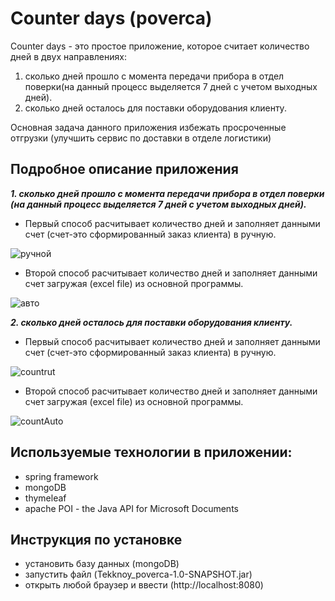 # Counter days (poverca)
Counter days - это простое приложение, которое считает количество дней в двух направлениях:
1. сколько дней прошло с момента передачи прибора в отдел поверки(на данный процесс выделяется 7 дней с учетом выходных дней).
2. сколько дней осталось для поставки оборудования клиенту.

Основная задача данного приложения избежать просроченные отгрузки (улучшить сервис по доставки в отделе логистики)

## Подробное описание приложения
***1. сколько дней прошло с момента передачи прибора в отдел поверки (на данный процесс выделяется 7 дней с учетом выходных дней).***
- Первый способ расчитывает количество дней и заполняет данными счет (счет-это сформированный заказ клиента) в ручную.

![ручной](https://user-images.githubusercontent.com/44173572/73871199-809b2b80-485e-11ea-9624-8ef153a4963f.gif)

- Второй способ расчитывает количество дней и заполняет данными счет загружая (excel file) из основной программы.

![авто](https://user-images.githubusercontent.com/44173572/73871403-e091d200-485e-11ea-9c44-3d8e3519bfad.gif)

***2. сколько дней осталось для поставки оборудования клиенту.***
- Первый способ расчитывает количество дней и заполняет данными счет (счет-это сформированный заказ клиента) в ручную.

![countrut](https://user-images.githubusercontent.com/44173572/73873041-e76e1400-4861-11ea-9178-271622dbe8e4.gif)

- Второй способ расчитывает количество дней и заполняет данными счет загружая (excel file) из основной программы.

![countAuto](https://user-images.githubusercontent.com/44173572/73873257-53e91300-4862-11ea-9534-1fa1fa2b94c6.gif)

## Используемые технологии в приложении:
+ spring framework
+ mongoDB
+ thymeleaf
+ apache POI - the Java API for Microsoft Documents

## Инструкция по установке
+ установить базу данных (mongoDB)
+ запустить файл (Tekknoy_poverca-1.0-SNAPSHOT.jar)
+ открыть любой браузер и ввести (http://localhost:8080)
